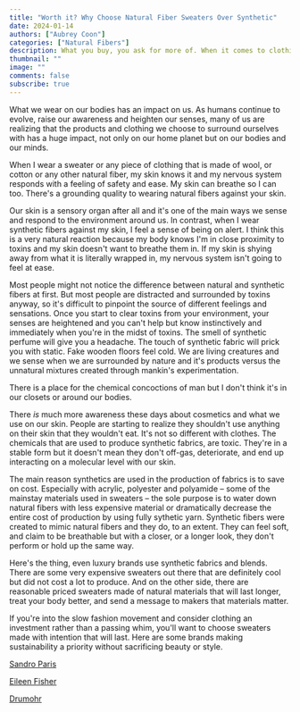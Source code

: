 ```yaml
---
title: "Worth it? Why Choose Natural Fiber Sweaters Over Synthetic"
date: 2024-01-14
authors: ["Aubrey Coon"]
categories: ["Natural Fibers"]
description: What you buy, you ask for more of. When it comes to clothing, ask for natural.
thumbnail: ""
image: ""
comments: false
subscribe: true
---
```


What we wear on our bodies has an impact on us. As humans continue to evolve, raise our awareness and heighten our senses, many of us are realizing that the products and clothing we choose to surround ourselves with has a huge impact, not only on our home planet but on our bodies and our minds. 

When I wear a sweater or any piece of clothing that is made of wool, or cotton or any other natural fiber, my skin knows it and my nervous system responds with a feeling of safety and ease. My skin can breathe so I can too. There's a grounding quality to wearing natural fibers against your skin. 

Our skin is a sensory organ after all and it's one of the main ways we sense and respond to the environment around us. In contrast, when I wear synthetic fibers against my skin, I feel a sense of being on alert. I think this is a very natural reaction because my body knows I'm in close proximity to toxins and my skin doesn't want to breathe them in. If my skin is shying away from what it is literally wrapped in, my nervous system isn't going to feel at ease.

Most people might not notice the difference between natural and synthetic fibers at first. But most people are distracted and surrounded by toxins anyway, so it's difficult to pinpoint the source of different feelings and sensations. Once you start to clear toxins from your environment, your senses are heightened and you can't help but know instinctively and immediately when you're in the midst of toxins. The smell of synthetic perfume will give you a  headache. The touch of synthetic fabric will prick you with static. Fake wooden floors feel  cold. We are living creatures and we sense when we are surrounded by nature and it's products versus the unnatural mixtures created through mankin's experimentation.  

There is a place for the chemical concoctions of man but I don't think it's in our closets or around our bodies. 

There *is* much more awareness these days about cosmetics and what we use on our skin. People are starting to realize they shouldn't use anything on their skin that they wouldn't eat. It's not so different with clothes. The chemicals that are used to produce synthetic fabrics, are toxic. They're in a stable form but it doesn't mean they don't off-gas, deteriorate, and end up interacting on a molecular level with our skin.

The main reason synthetics are used in the production of fabrics is to save on cost. Especially with acrylic, polyester and polyamide – some of the mainstay materials used in sweaters – the sole purpose is to water down natural fibers with less expensive material or dramatically decrease the entire cost of production by using fully sythetic yarn. Synthetic fibers were created to mimic natural fibers and they do, to an extent. They can feel soft, and claim to be breathable but with a closer, or a longer look, they don't perform or hold up the same way. 

Here's the thing, even luxury brands use synthetic fabrics and blends. There are some very expensive sweaters out there that are definitely cool but did not cost a lot to produce. And on the other side, there are reasonable priced sweaters made of natural materials that will last longer, treat your body better, and send a message to makers that materials matter.

If you're into the slow fashion movement and consider clothing an investment rather than a passing whim, you'll want to choose sweaters made with intention that will last. Here are some brands making sustainability a priority without sacrificing beauty or style.   

<i class="fa-solid fa-arrow-right"></i> [Sandro Paris](https://us.sandro-paris.com/en/sandro-rse/sandro-for-the-future.html)

<i class="fa-solid fa-arrow-right"></i> [Eileen Fisher](https://www.eileenfisher.com/first-life.html)

<i class="fa-solid fa-arrow-right"></i> [Drumohr](https://drumohr.com/en/content/19-heritage)

  